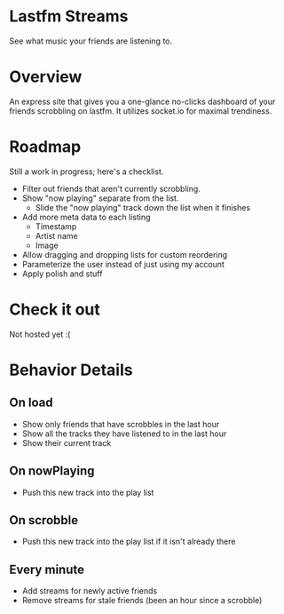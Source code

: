 # Lastfm Streams

See what music your friends are listening to.

# Overview

An express site that gives you a one-glance no-clicks dashboard of your friends scrobbling on lastfm. It utilizes socket.io for maximal trendiness. 

# Roadmap

Still a work in progress; here's a checklist.
- Filter out friends that aren't currently scrobbling.
- Show "now playing" separate from the list.
    - Slide the "now playing" track down the list when it finishes
- Add more meta data to each listing
    - Timestamp
    - Artist name
    - Image
- Allow dragging and dropping lists for custom reordering
- Parameterize the user instead of just using my account
- Apply polish and stuff

# Check it out

Not hosted yet :( 

# Behavior Details

## On load
- Show only friends that have scrobbles in the last hour
- Show all the tracks they have listened to in the last hour
- Show their current track

## On nowPlaying
- Push this new track into the play list

## On scrobble
- Push this new track into the play list if it isn't already there

## Every minute
- Add streams for newly active friends
- Remove streams for stale friends (been an hour since a scrobble)
